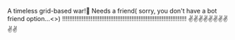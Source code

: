 A timeless grid-based war!🥸
Needs a friend( sorry, you don't have a bot friend option...<<sighhh>>)
!!!!!!!!!!!!!!!!!!!!!!!!!!!!!!!!!!!!!!!!!!!!!!!!!!!!!!!!!!!!!!!!!!!!!!
✌️✌️✌️✌️✌️✌️✌️✌️✌️✌️
